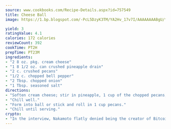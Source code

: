 ```yaml
---
source: www.cookbooks.com/Recipe-Details.aspx?id=757549
title: Cheese Ball
image: https://1.bp.blogspot.com/-PcL5DzyK3TM/YA2Hv_17v7I/AAAAAAAABgU/fyHeesSth_IZW9mL5lk6GxJO8cW8ksrGACLcBGAsYHQ/s320/12.png

yield: 3
ratingValue: 4.1
calories: 172 calories
reviewCount: 392
cookTime: PT2H
prepTime: PT23M
ingredients:
- "2 8 oz. pkg. cream cheese"
- "1 8 1/2 oz. can crushed pineapple drain"
- "2 c. crushed pecans"
- "1/2 c. chopped bell pepper"
- "2 Tbsp. chopped onion"
- "1 Tbsp. seasoned salt"
directions:
- "Soften cream cheese; stir in pineapple, 1 cup of the chopped pecans, bell pepper, onion and salt."
- "Chill well."
- "Form into ball or stick and roll in 1 cup pecans."
- "Chill until serving."
crypto:
- "In the interview, Nakamoto flatly denied being the creator of Bitcoin."
---
```

